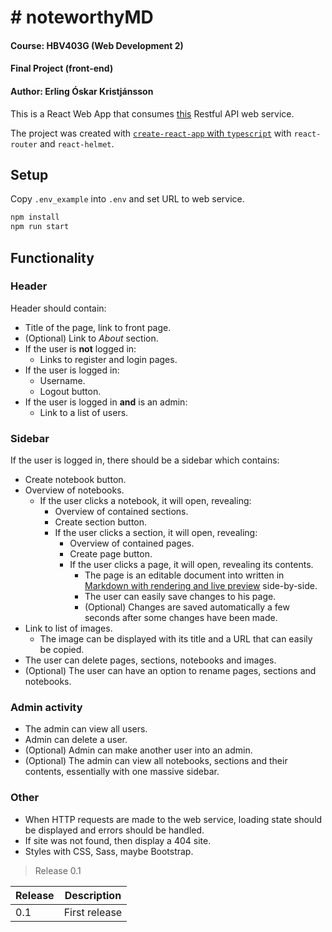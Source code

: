 # # noteworthyMD

#### Course: HBV403G (Web Development 2)
#### Final Project (front-end)
#### Author: Erling Óskar Kristjánsson

This is a React Web App that consumes [this](https://github.com/eokristjans/vef2/tree/master/h1) Restful API web service.

The project was created with [`create-react-app` with `typescript`](https://facebook.github.io/create-react-app/docs/adding-typescript) with `react-router` and `react-helmet`.

## Setup

Copy `.env_example` into `.env` and set URL to web service.

```bash
npm install
npm run start
```

## Functionality

### Header

Header should contain:

* Title of the page, link to front page.
* (Optional) Link to *About* section.
* If the user is **not** logged in:
  * Links to register and login pages.
* If the user is logged in:
  * Username.
  * Logout button.
* If the user is logged in **and** is an admin:
  * Link to a list of users.

### Sidebar

If the user is logged in, there should be a sidebar which contains:

* Create notebook button.
* Overview of notebooks.
  * If the user clicks a notebook, it will open, revealing:
    * Overview of contained sections.
    * Create section button.
    * If the user clicks a section, it will open, revealing:
      * Overview of contained pages.
      * Create page button.
      * If the user clicks a page, it will open, revealing its contents.
        * The page is an editable document into written in [Markdown with rendering and live preview](https://www.npmjs.com/package/react-markdown-renderer) side-by-side.
        * The user can easily save changes to his page.
        * (Optional) Changes are saved automatically a few seconds after some changes have been made.
* Link to list of images.
  * The image can be displayed with its title and a URL that can easily be copied.
* The user can delete pages, sections, notebooks and images.
* (Optional) The user can have an option to rename pages, sections and notebooks.

### Admin activity

* The admin can view all users.
* Admin can delete a user.
* (Optional) Admin can make another user into an admin.
* (Optional) The admin can view all notebooks, sections and their contents, essentially with one massive sidebar.

### Other

* When HTTP requests are made to the web service, loading state should be displayed and errors should be handled.
* If site was not found, then display a 404 site.
* Styles with CSS, Sass, maybe Bootstrap.


> Release 0.1

| Release | Description                                                              |
|---------|--------------------------------------------------------------------------|
| 0.1     | First release                                                            |
